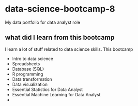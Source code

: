 # data-science-bootcamp-8
My data portfolio for data analyst role

## what did I learn from this bootcamp

I learn a lot of stuff related to data science skills. This bootcamp

- Intro to data science
- Spreadsheets
- Database (SQL)
- R programming
- Data transformation
- Data visualization
- Essential Statistics for Data Analyst
- Essential Machine Learning for Data Analyst
- 
